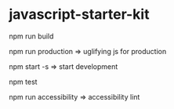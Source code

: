 # javascript-starter-kit

npm run build

npm run production => uglifying js for production

npm start -s => start development

npm test 

npm run accessibility => accessibility lint